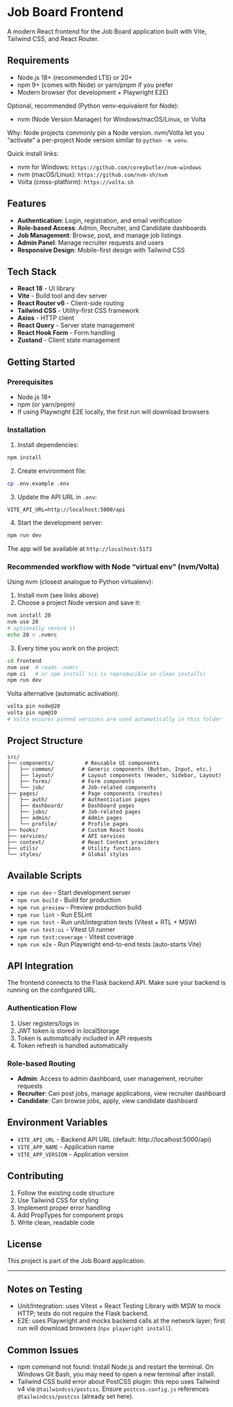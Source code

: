 # Job Board Frontend

A modern React frontend for the Job Board application built with Vite, Tailwind CSS, and React Router.

## Requirements

- Node.js 18+ (recommended LTS) or 20+
- npm 9+ (comes with Node) or yarn/pnpm if you prefer
- Modern browser (for development + Playwright E2E)

Optional, recommended (Python venv-equivalent for Node):
- nvm (Node Version Manager) for Windows/macOS/Linux, or Volta

Why: Node projects commonly pin a Node version. nvm/Volta let you “activate” a per-project Node version similar to `python -m venv`.

Quick install links:
- nvm for Windows: `https://github.com/coreybutler/nvm-windows`
- nvm (macOS/Linux): `https://github.com/nvm-sh/nvm`
- Volta (cross-platform): `https://volta.sh`

## Features

- **Authentication**: Login, registration, and email verification
- **Role-based Access**: Admin, Recruiter, and Candidate dashboards
- **Job Management**: Browse, post, and manage job listings
- **Admin Panel**: Manage recruiter requests and users
- **Responsive Design**: Mobile-first design with Tailwind CSS

## Tech Stack

- **React 18** - UI library
- **Vite** - Build tool and dev server
- **React Router v6** - Client-side routing
- **Tailwind CSS** - Utility-first CSS framework
- **Axios** - HTTP client
- **React Query** - Server state management
- **React Hook Form** - Form handling
- **Zustand** - Client state management

## Getting Started

### Prerequisites

- Node.js 18+ 
- npm (or yarn/pnpm)
- If using Playwright E2E locally, the first run will download browsers

### Installation

1. Install dependencies:
```bash
npm install
```

2. Create environment file:
```bash
cp .env.example .env
```

3. Update the API URL in `.env`:
```
VITE_API_URL=http://localhost:5000/api
```

4. Start the development server:
```bash
npm run dev
```

The app will be available at `http://localhost:5173`

### Recommended workflow with Node “virtual env” (nvm/Volta)

Using nvm (closest analogue to Python virtualenv):

1) Install nvm (see links above)
2) Choose a project Node version and save it:
```bash
nvm install 20
nvm use 20
# optionally record it
echo 20 > .nvmrc
```
3) Every time you work on the project:
```bash
cd frontend
nvm use  # reads .nvmrc
npm ci   # or npm install (ci is reproducible on clean installs)
npm run dev
```

Volta alternative (automatic activation):
```bash
volta pin node@20
volta pin npm@10
# Volta ensures pinned versions are used automatically in this folder
```

## Project Structure

```
src/
├── components/          # Reusable UI components
│   ├── common/         # Generic components (Button, Input, etc.)
│   ├── layout/         # Layout components (Header, Sidebar, Layout)
│   ├── forms/          # Form components
│   └── job/            # Job-related components
├── pages/              # Page components (routes)
│   ├── auth/           # Authentication pages
│   ├── dashboard/      # Dashboard pages
│   ├── jobs/           # Job-related pages
│   ├── admin/          # Admin pages
│   └── profile/        # Profile pages
├── hooks/              # Custom React hooks
├── services/           # API services
├── context/            # React Context providers
├── utils/              # Utility functions
└── styles/             # Global styles
```

## Available Scripts

- `npm run dev` - Start development server
- `npm run build` - Build for production
- `npm run preview` - Preview production build
- `npm run lint` - Run ESLint
- `npm run test` - Run unit/integration tests (Vitest + RTL + MSW)
- `npm run test:ui` - Vitest UI runner
- `npm run test:coverage` - Vitest coverage
- `npm run e2e` - Run Playwright end-to-end tests (auto-starts Vite)

## API Integration

The frontend connects to the Flask backend API. Make sure your backend is running on the configured URL.

### Authentication Flow

1. User registers/logs in
2. JWT token is stored in localStorage
3. Token is automatically included in API requests
4. Token refresh is handled automatically

### Role-based Routing

- **Admin**: Access to admin dashboard, user management, recruiter requests
- **Recruiter**: Can post jobs, manage applications, view recruiter dashboard
- **Candidate**: Can browse jobs, apply, view candidate dashboard

## Environment Variables

- `VITE_API_URL` - Backend API URL (default: http://localhost:5000/api)
- `VITE_APP_NAME` - Application name
- `VITE_APP_VERSION` - Application version

## Contributing

1. Follow the existing code structure
2. Use Tailwind CSS for styling
3. Implement proper error handling
4. Add PropTypes for component props
5. Write clean, readable code

## License

This project is part of the Job Board application.

---

## Notes on Testing

- Unit/Integration: uses Vitest + React Testing Library with MSW to mock HTTP; tests do not require the Flask backend.
- E2E: uses Playwright and mocks backend calls at the network layer; first run will download browsers (`npx playwright install`).

## Common Issues

- npm command not found: Install Node.js and restart the terminal. On Windows Git Bash, you may need to open a new terminal after install.
- Tailwind CSS build error about PostCSS plugin: this repo uses Tailwind v4 via `@tailwindcss/postcss`. Ensure `postcss.config.js` references `@tailwindcss/postcss` (already set here).